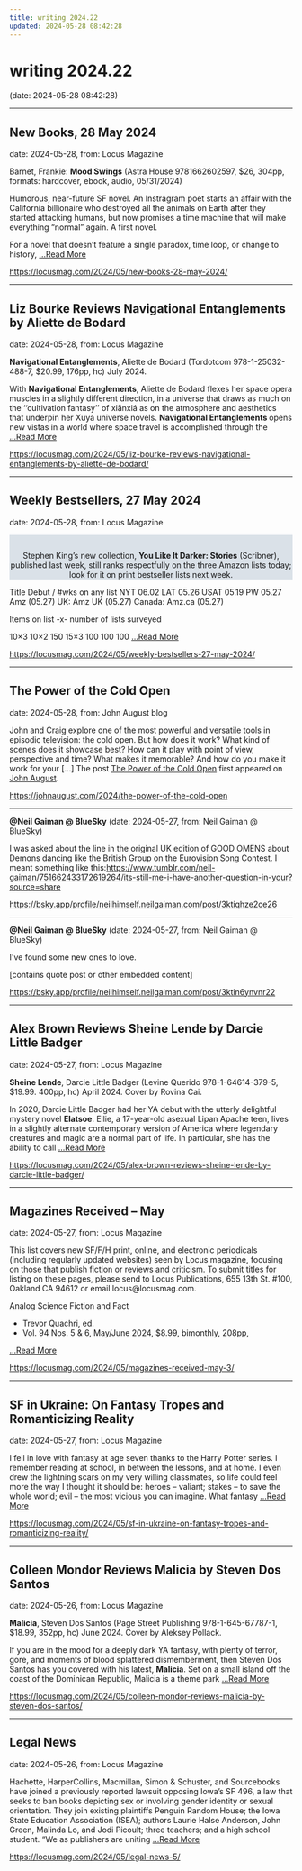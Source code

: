 ```yaml
---
title: writing 2024.22
updated: 2024-05-28 08:42:28
---
```


# writing 2024.22

(date: 2024-05-28 08:42:28)

---

## New Books, 28 May 2024

date: 2024-05-28, from: Locus Magazine

<p>Barnet, Frankie: <b>Mood Swings</b>
(Astra House 9781662602597, $26, 304pp, formats: hardcover, ebook, audio, 05/31/2024)</p>
<p>Humorous, near-future SF novel. An Instragram poet starts an affair with the California billionaire who destroyed all the animals on Earth after they started attacking humans, but now promises a time machine that will make everything &#8220;normal&#8221; again. A first novel.</p>
<p>For a novel that doesn’t feature a single paradox, time loop, or change to history,  <a href="https://locusmag.com/2024/05/new-books-28-may-2024/" class="read-more">...Read More </a></p> 

<https://locusmag.com/2024/05/new-books-28-may-2024/>

---

## Liz Bourke Reviews Navigational Entanglements by Aliette de Bodard

date: 2024-05-28, from: Locus Magazine

<p><strong>Navigational Entanglements</strong>, Aliette de Bodard (Tordotcom 978-1-25032-488-7, $20.99, 176pp, hc) July 2024.</p>
<p>With <strong>Navigational Entanglements</strong>, Aliette de Bodard flexes her space opera muscles in a slightly different direction, in a universe that draws as much on the ‘‘cultivation fantasy’’ of xiānxiá as on the atmosphere and aesthetics that underpin her Xuya universe novels. <strong>Navigation­al Entanglements </strong>opens new vistas in a world where space travel is accomplished through the  <a href="https://locusmag.com/2024/05/liz-bourke-reviews-navigational-entanglements-by-aliette-de-bodard/" class="read-more">...Read More </a></p> 

<https://locusmag.com/2024/05/liz-bourke-reviews-navigational-entanglements-by-aliette-de-bodard/>

---

## Weekly Bestsellers, 27 May 2024

date: 2024-05-28, from: Locus Magazine

<div style="background-color: #dae1e8; padding: 14px 0px 0px 0px; text-align: center;">
<p>Stephen King’s new collection, <b>You Like It Darker: Stories</b> (Scribner), published last week, still ranks respectfully on the three Amazon lists today; look for it on print bestseller lists next week.</p>
</div>




<p></p>



Title
Debut / #wks on any list
NYT
06.02
LAT
05.26
USAT 
05.19
PW 
05.27
Amz 
(05.27)
UK:
Amz UK 
(05.27)
Canada:
Amz.ca 
(05.27)


Items on list -x- number of lists surveyed

10&#215;3
10&#215;2
150
15&#215;3
100
100
100 <a href="https://locusmag.com/2024/05/weekly-bestsellers-27-may-2024/" class="read-more">...Read More </a> 

<https://locusmag.com/2024/05/weekly-bestsellers-27-may-2024/>

---

## The Power of the Cold Open

date: 2024-05-28, from: John August blog

John and Craig explore one of the most powerful and versatile tools in episodic television: the cold open. But how does it work? What kind of scenes does it showcase best? How can it play with point of view, perspective and time? What makes it memorable? And how do you make it work for your [&#8230;]
The post <a href="https://johnaugust.com/2024/the-power-of-the-cold-open">The Power of the Cold Open</a> first appeared on <a href="https://johnaugust.com">John August</a>. 

<https://johnaugust.com/2024/the-power-of-the-cold-open>

---

**@Neil Gaiman @ BlueSky** (date: 2024-05-27, from: Neil Gaiman @ BlueSky)

I was asked about the line in the original UK edition of GOOD OMENS about Demons dancing like the British Group on the Eurovision Song Contest. I meant something like this:https://www.tumblr.com/neil-gaiman/751662433172619264/its-still-me-i-have-another-question-in-your?source=share 

<https://bsky.app/profile/neilhimself.neilgaiman.com/post/3ktiqhze2ce26>

---

**@Neil Gaiman @ BlueSky** (date: 2024-05-27, from: Neil Gaiman @ BlueSky)

I've found some new ones to love.

[contains quote post or other embedded content] 

<https://bsky.app/profile/neilhimself.neilgaiman.com/post/3ktin6ynvnr22>

---

## Alex Brown Reviews Sheine Lende by Darcie Little Badger

date: 2024-05-27, from: Locus Magazine

<p><strong>Sheine Lende</strong>, Darcie Little Badger (Levine Querido 978-1-64614-379-5, $19.99. 400pp, hc) April 2024. Cover by Rovina Cai.</p>
<p>In 2020, Darcie Little Badger had her YA debut with the utterly delightful mystery novel <strong>Elatsoe</strong>. Ellie, a 17-year-old asexual Lipan Apache teen, lives in a slightly alternate contemporary version of America where legendary creatures and magic are a normal part of life. In particular, she has the ability to call  <a href="https://locusmag.com/2024/05/alex-brown-reviews-sheine-lende-by-darcie-little-badger/" class="read-more">...Read More </a></p> 

<https://locusmag.com/2024/05/alex-brown-reviews-sheine-lende-by-darcie-little-badger/>

---

## Magazines Received – May

date: 2024-05-27, from: Locus Magazine

<div class="blockquote">This list covers new SF/F/H print, online, and electronic periodicals (including regularly updated websites) seen by Locus magazine, focusing on those that publish fiction or reviews and criticism. To submit titles for listing on these pages, please send to Locus Publications, 655 13th St. #100, Oakland CA 94612 or email locus@locusmag.com.</div>
<div>
<div class="mynomorebulletlist">
<div class="mynomorebulletlist">
<div class="mynomorebulletlist">
<div class="mynomorebulletlist">

<div class="mynomorebulletlist">
<p>Analog Science Fiction and Fact</p>
<ul>
<li>Trevor Qua­chri, ed.</li>
<li>Vol. 94 Nos. 5 &#38; 6, May/June 2024, $8.99, bimonthly, 208pp, </li></ul></div></div></div></div></div></div> <a href="https://locusmag.com/2024/05/magazines-received-may-3/" class="read-more">...Read More </a> 

<https://locusmag.com/2024/05/magazines-received-may-3/>

---

## SF in Ukraine: On Fantasy Tropes and Romanticizing Reality

date: 2024-05-27, from: Locus Magazine

<p></p>
<p>I fell in love with fantasy at age seven thanks to the Harry Potter series. I remember read­ing at school, in between the lessons, and at home. I even drew the lightning scars on my very willing classmates, so life could feel more the way I thought it should be: heroes – valiant; stakes – to save the whole world; evil – the most vicious you can imagine. What fantasy  <a href="https://locusmag.com/2024/05/sf-in-ukraine-on-fantasy-tropes-and-romanticizing-reality/" class="read-more">...Read More </a></p> 

<https://locusmag.com/2024/05/sf-in-ukraine-on-fantasy-tropes-and-romanticizing-reality/>

---

## Colleen Mondor Reviews Malicia by Steven Dos Santos

date: 2024-05-26, from: Locus Magazine

<p><strong>Malicia</strong>, Steven Dos Santos (Page Street Pub­lishing 978-1-645-67787-1, $18.99, 352pp, hc) June 2024. Cover by Aleksey Pollack.</p>
<p>If you are in the mood for a deeply dark YA fan­tasy, with plenty of terror, gore, and moments of blood splattered dismemberment, then Steven Dos Santos has you covered with his latest, <strong>Malicia</strong>. Set on a small island off the coast of the Dominican Republic, Malicia is a theme park  <a href="https://locusmag.com/2024/05/colleen-mondor-reviews-malicia-by-steven-dos-santos/" class="read-more">...Read More </a></p> 

<https://locusmag.com/2024/05/colleen-mondor-reviews-malicia-by-steven-dos-santos/>

---

## Legal News

date: 2024-05-26, from: Locus Magazine

<p>Hachette, HarperCollins, Macmillan, Simon &#38; Schuster, and Sourcebooks have joined a previously reported lawsuit oppos­ing Iowa&#8217;s SF 496, a law that seeks to ban books depicting sex or involving gender identity or sexual orientation. They join existing plaintiffs Penguin Random House; the Iowa State Education Association (ISEA); authors Laurie Halse Ander­son, John Green, Malinda Lo, and Jodi Picoult; three teachers; and a high school student. “We as publishers are uniting  <a href="https://locusmag.com/2024/05/legal-news-5/" class="read-more">...Read More </a></p> 

<https://locusmag.com/2024/05/legal-news-5/>

